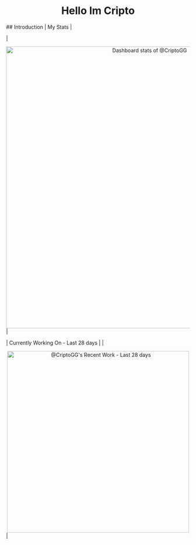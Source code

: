 <h1 align="center">Hello Im Cripto</h1>
## Introduction
| My Stats |

|<!-- Copy-paste in your Readme.md file -->

<a href="https://next.ossinsight.io/widgets/official/compose-user-dashboard-stats?user_id=125551491" target="_blank" style="display: block" align="center">
  <picture>
    <source media="(prefers-color-scheme: dark)" srcset="https://next.ossinsight.io/widgets/official/compose-user-dashboard-stats/thumbnail.png?user_id=125551491&image_size=auto&color_scheme=dark" width="771" height="auto">
    <img alt="Dashboard stats of @CriptoGG" src="https://next.ossinsight.io/widgets/official/compose-user-dashboard-stats/thumbnail.png?user_id=125551491&image_size=auto&color_scheme=light" width="771" height="auto">
  </picture>
</a> |


| Currently Working On - Last 28 days |
|<!-- Copy-paste in your Readme.md file -->

<a href="https://next.ossinsight.io/widgets/official/compose-currently-working-on?user_id=125551491&activity_type=all" target="_blank" style="display: block" align="center">
  <picture>
    <source media="(prefers-color-scheme: dark)" srcset="https://next.ossinsight.io/widgets/official/compose-currently-working-on/thumbnail.png?user_id=125551491&activity_type=all&image_size=auto&color_scheme=dark" width="497.5" height="auto">
    <img alt="@CriptoGG's Recent Work - Last 28 days" src="https://next.ossinsight.io/widgets/official/compose-currently-working-on/thumbnail.png?user_id=125551491&activity_type=all&image_size=auto&color_scheme=light" width="497.5" height="auto">
  </picture>
</a>

<!-- Made with [OSS Insight](https://ossinsight.io/) -->|



